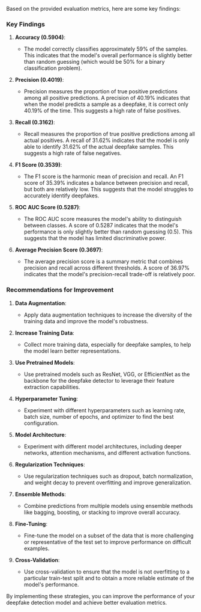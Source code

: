 Based on the provided evaluation metrics, here are some key findings:

### Key Findings

1. **Accuracy (0.5904)**:
   - The model correctly classifies approximately 59% of the samples. This indicates that the model's overall performance is slightly better than random guessing (which would be 50% for a binary classification problem).

2. **Precision (0.4019)**:
   - Precision measures the proportion of true positive predictions among all positive predictions. A precision of 40.19% indicates that when the model predicts a sample as a deepfake, it is correct only 40.19% of the time. This suggests a high rate of false positives.

3. **Recall (0.3162)**:
   - Recall measures the proportion of true positive predictions among all actual positives. A recall of 31.62% indicates that the model is only able to identify 31.62% of the actual deepfake samples. This suggests a high rate of false negatives.

4. **F1 Score (0.3539)**:
   - The F1 score is the harmonic mean of precision and recall. An F1 score of 35.39% indicates a balance between precision and recall, but both are relatively low. This suggests that the model struggles to accurately identify deepfakes.

5. **ROC AUC Score (0.5287)**:
   - The ROC AUC score measures the model's ability to distinguish between classes. A score of 0.5287 indicates that the model's performance is only slightly better than random guessing (0.5). This suggests that the model has limited discriminative power.

6. **Average Precision Score (0.3697)**:
   - The average precision score is a summary metric that combines precision and recall across different thresholds. A score of 36.97% indicates that the model's precision-recall trade-off is relatively poor.

### Recommendations for Improvement

1. **Data Augmentation**:
   - Apply data augmentation techniques to increase the diversity of the training data and improve the model's robustness.

2. **Increase Training Data**:
   - Collect more training data, especially for deepfake samples, to help the model learn better representations.

3. **Use Pretrained Models**:
   - Use pretrained models such as ResNet, VGG, or EfficientNet as the backbone for the deepfake detector to leverage their feature extraction capabilities.

4. **Hyperparameter Tuning**:
   - Experiment with different hyperparameters such as learning rate, batch size, number of epochs, and optimizer to find the best configuration.

5. **Model Architecture**:
   - Experiment with different model architectures, including deeper networks, attention mechanisms, and different activation functions.

6. **Regularization Techniques**:
   - Use regularization techniques such as dropout, batch normalization, and weight decay to prevent overfitting and improve generalization.

7. **Ensemble Methods**:
   - Combine predictions from multiple models using ensemble methods like bagging, boosting, or stacking to improve overall accuracy.

8. **Fine-Tuning**:
   - Fine-tune the model on a subset of the data that is more challenging or representative of the test set to improve performance on difficult examples.

9. **Cross-Validation**:
   - Use cross-validation to ensure that the model is not overfitting to a particular train-test split and to obtain a more reliable estimate of the model's performance.

By implementing these strategies, you can improve the performance of your deepfake detection model and achieve better evaluation metrics.